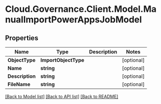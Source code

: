 # Cloud.Governance.Client.Model.ManualImportPowerAppsJobModel
## Properties

Name | Type | Description | Notes
------------ | ------------- | ------------- | -------------
**ObjectType** | **ImportObjectType** |  | [optional] 
**Name** | **string** |  | [optional] 
**Description** | **string** |  | [optional] 
**FileName** | **string** |  | [optional] 

[[Back to Model list]](../README.md#documentation-for-models) [[Back to API list]](../README.md#documentation-for-api-endpoints) [[Back to README]](../README.md)

